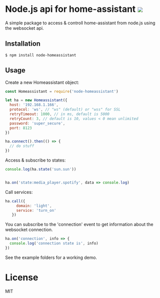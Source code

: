 # Node.js api for home-assistant [![](https://img.shields.io/npm/v/node-homeassistant.svg)](https://www.npmjs.com/package/node-homeassistant)

A simple package to access & controll home-assistant from node.js using the websocket api.

## Installation

```
$ npm install node-homeassistant
```

## Usage

Create a new Homeassistant object:

```javascript
const Homeassistant = require('node-homeassistant')

let ha = new Homeassistant({
  host: '192.168.1.166',
  protocol: 'ws', // "ws" (default) or "wss" for SSL
  retryTimeout: 1000, // in ms, default is 5000
  retryCount: 3, // default is 10, values < 0 mean unlimited
  password: 'super_secure',
  port: 8123
})

ha.connect().then(() => {
  // do stuff
})
```

Access & subscribe to states:

```javascript
console.log(ha.state('sun.sun'))


ha.on('state:media_player.spotify', data => console.log)
```

Call services:

```javascript
ha.call({
     domain: 'light',
     service: 'turn_on'
   })
```

You can subscribe to the 'connection' event to get information about the websocket connection.

```javascript
ha.on('connection', info => {
  console.log('connection state is', info)
})
```

See the example folders for a working demo.

# License

MIT
